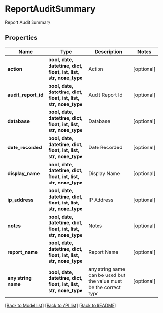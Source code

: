 # ReportAuditSummary

Report Audit Summary

## Properties
Name | Type | Description | Notes
------------ | ------------- | ------------- | -------------
**action** | **bool, date, datetime, dict, float, int, list, str, none_type** | Action | [optional] 
**audit_report_id** | **bool, date, datetime, dict, float, int, list, str, none_type** | Audit Report Id | [optional] 
**database** | **bool, date, datetime, dict, float, int, list, str, none_type** | Database | [optional] 
**date_recorded** | **bool, date, datetime, dict, float, int, list, str, none_type** | Date Recorded | [optional] 
**display_name** | **bool, date, datetime, dict, float, int, list, str, none_type** | Display Name | [optional] 
**ip_address** | **bool, date, datetime, dict, float, int, list, str, none_type** | IP Address | [optional] 
**notes** | **bool, date, datetime, dict, float, int, list, str, none_type** | Notes | [optional] 
**report_name** | **bool, date, datetime, dict, float, int, list, str, none_type** | Report Name | [optional] 
**any string name** | **bool, date, datetime, dict, float, int, list, str, none_type** | any string name can be used but the value must be the correct type | [optional]

[[Back to Model list]](../README.md#documentation-for-models) [[Back to API list]](../README.md#documentation-for-api-endpoints) [[Back to README]](../README.md)


